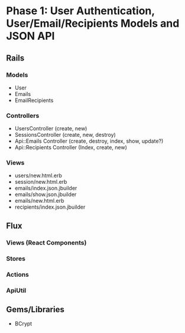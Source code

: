 # Phase 1: User Authentication, User/Email/Recipients Models and JSON API

## Rails
### Models
* User
* Emails
* EmailRecipients

### Controllers
* UsersController (create, new)
* SessionsController (create, new, destroy)
* Api::Emails Controller (create, destroy, index, show, update?)
* Api::Recipients Controller (Index, create, new)

### Views
* users/new.html.erb
* session/new.html.erb
* emails/index.json.jbuilder
* emails/show.json.jbuilder
* emails/new.html.erb
* recipients/index.json.jbuilder


## Flux
### Views (React Components)

### Stores

### Actions

### ApiUtil

## Gems/Libraries
* BCrypt